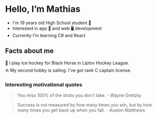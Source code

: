 # Hello, I’m Mathias
- I'm 19 years old High School student 🏫
- Interested in app 📱 and web 🖥️ development
- Currently I’m learning C# and React

## Facts about me
🏒 I play ice hockey for Black Horse in Liptov Hockey League. <br>
⛵ My second hobby is sailing. I've got rank C captain license.

### Interesting motivational quotes
> You miss 100% of the shots you don't take. - Wayne Gretzky

> Success is not measured by how many times you win, but by how many times you get back up when you fall. - Auston Matthews
